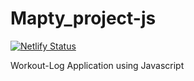 # Mapty_project-js
[![Netlify Status](https://api.netlify.com/api/v1/badges/7368a4ac-dc92-4cc7-ab0f-00d7a2774b22/deploy-status)](https://app.netlify.com/sites/mapty-jj/deploys)

Workout-Log Application using Javascript 
